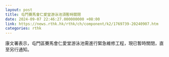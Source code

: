 ```yaml
---
layout: post
title: 屯門賽馬會仁愛堂游泳池須暫時關閉
date: 2024-09-07 22:46:27.000000000 +08:00
link: https://news.rthk.hk/rthk/ch/component/k2/1769739-20240907.htm
categories: rthk
---
```


康文署表示，屯門區賽馬會仁愛堂游泳池需進行緊急維修工程，現已暫時關閉，直至另行通知。
